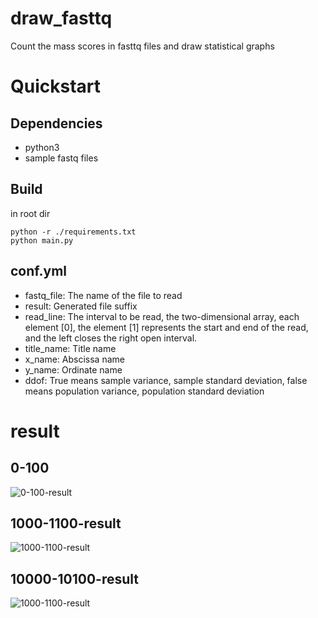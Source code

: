 # draw_fasttq
Count the mass scores in fasttq files and draw statistical graphs
# Quickstart
## Dependencies
+ python3
+ sample fastq files
## Build
in root dir
```
python -r ./requirements.txt
python main.py
```
## conf.yml
+ fastq_file: The name of the file to read
+ result: Generated file suffix
+ read_line: The interval to be read, the two-dimensional array, each element [0], the element [1] represents the start and end of the read, and the left closes the right open interval.
+ title_name: Title name
+ x_name: Abscissa name
+ y_name: Ordinate name
+ ddof: True means sample variance, sample standard deviation, false means population variance, population standard deviation 

# result
## 0-100
![0-100-result](result/MGISEQ2000_PCR-free_NA12878_1_V100003043_L01_1.fq/0-100-result.jpg)
## 1000-1100-result
![1000-1100-result](result/MGISEQ2000_PCR-free_NA12878_1_V100003043_L01_1.fq/1000-1100-result.jpg)
## 10000-10100-result
![1000-1100-result](result/MGISEQ2000_PCR-free_NA12878_1_V100003043_L01_1.fq/10000-10100-result.jpg)